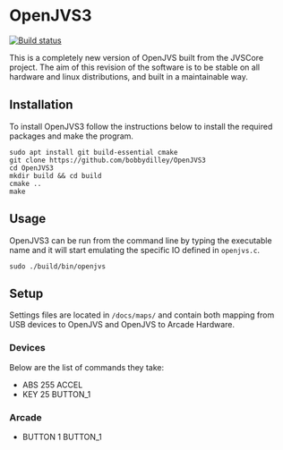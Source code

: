 # OpenJVS3
[![Build status](https://github.com/bobbydilley/OpenJVS3/workflows/Build/badge.svg?branch=master)](https://github.com/bobbydilley/OpenJVS3/actions?query=branch%3Amaster)

This is a completely new version of OpenJVS built from the JVSCore project. The aim of this revision of the software is to be stable on all hardware and linux distributions, and built in a maintainable way.

## Installation

To install OpenJVS3 follow the instructions below to install the required packages and make the program.

```
sudo apt install git build-essential cmake
git clone https://github.com/bobbydilley/OpenJVS3
cd OpenJVS3
mkdir build && cd build
cmake ..
make
```

## Usage

OpenJVS3 can be run from the command line by typing the executable name and it will start emulating the specific IO defined in `openjvs.c`.

```
sudo ./build/bin/openjvs
```

## Setup

Settings files are located in `/docs/maps/` and contain both mapping from USB devices to OpenJVS and OpenJVS to Arcade Hardware.

### Devices

Below are the list of commands they take:

- ABS 255 ACCEL
- KEY 25 BUTTON_1

### Arcade

- BUTTON 1 BUTTON_1
